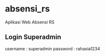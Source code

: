 # absensi_rs
Aplikasi Web Absensi RS

## Login Superadmin
username : superadmin
password : rahasia1234
